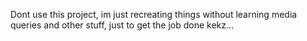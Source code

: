 Dont use this project, im just recreating things without learning media queries and other stuff, just to get the job done kekz...